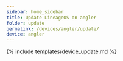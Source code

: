 ```yaml
---
sidebar: home_sidebar
title: Update LineageOS on angler
folder: update
permalink: /devices/angler/update/
device: angler
---
```

{% include templates/device_update.md %}

